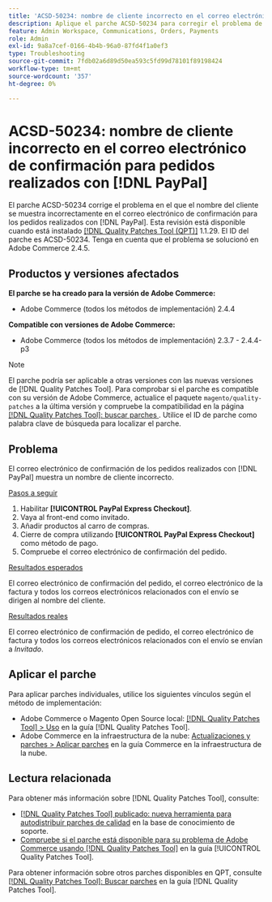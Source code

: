 ```yaml
---
title: 'ACSD-50234: nombre de cliente incorrecto en el correo electrónico de confirmación para pedidos realizados con  [!DNL PayPal]'
description: Aplique el parche ACSD-50234 para corregir el problema de Adobe Commerce en el que el nombre del cliente se muestra incorrectamente en el correo electrónico de confirmación para los pedidos realizados con  [!DNL PayPal].
feature: Admin Workspace, Communications, Orders, Payments
role: Admin
exl-id: 9a8a7cef-0166-4b4b-96a0-87fd4f1a0ef3
type: Troubleshooting
source-git-commit: 7fdb02a6d89d50ea593c5fd99d78101f89198424
workflow-type: tm+mt
source-wordcount: '357'
ht-degree: 0%

---
```


# ACSD-50234: nombre de cliente incorrecto en el correo electrónico de confirmación para pedidos realizados con [!DNL PayPal]

El parche ACSD-50234 corrige el problema en el que el nombre del cliente se muestra incorrectamente en el correo electrónico de confirmación para los pedidos realizados con [!DNL PayPal]. Esta revisión está disponible cuando está instalado [[!DNL Quality Patches Tool (QPT)]](https://experienceleague.adobe.com/es/docs/commerce-operations/tools/quality-patches-tool/quality-patches-tool-to-self-serve-quality-patches) 1.1.29. El ID del parche es ACSD-50234. Tenga en cuenta que el problema se solucionó en Adobe Commerce 2.4.5.

## Productos y versiones afectados

**El parche se ha creado para la versión de Adobe Commerce:**

* Adobe Commerce (todos los métodos de implementación) 2.4.4

**Compatible con versiones de Adobe Commerce:**

* Adobe Commerce (todos los métodos de implementación) 2.3.7 - 2.4.4-p3

>[!NOTE]
>
>El parche podría ser aplicable a otras versiones con las nuevas versiones de [!DNL Quality Patches Tool]. Para comprobar si el parche es compatible con su versión de Adobe Commerce, actualice el paquete `magento/quality-patches` a la última versión y compruebe la compatibilidad en la página [[!DNL Quality Patches Tool]: buscar parches ](https://experienceleague.adobe.com/tools/commerce-quality-patches/index.html?lang=es). Utilice el ID de parche como palabra clave de búsqueda para localizar el parche.

## Problema

El correo electrónico de confirmación de los pedidos realizados con [!DNL PayPal] muestra un nombre de cliente incorrecto.

<u>Pasos a seguir</u>

1. Habilitar **[!UICONTROL PayPal Express Checkout]**.
1. Vaya al front-end como invitado.
1. Añadir productos al carro de compras.
1. Cierre de compra utilizando **[!UICONTROL PayPal Express Checkout]** como método de pago.
1. Compruebe el correo electrónico de confirmación del pedido.

<u>Resultados esperados</u>

El correo electrónico de confirmación del pedido, el correo electrónico de la factura y todos los correos electrónicos relacionados con el envío se dirigen al nombre del cliente.

<u>Resultados reales</u>

El correo electrónico de confirmación de pedido, el correo electrónico de factura y todos los correos electrónicos relacionados con el envío se envían a *Invitado*.

## Aplicar el parche

Para aplicar parches individuales, utilice los siguientes vínculos según el método de implementación:

* Adobe Commerce o Magento Open Source local: [[!DNL Quality Patches Tool] > Uso](/help/tools/quality-patches-tool/usage.md) en la guía [!DNL Quality Patches Tool].
* Adobe Commerce en la infraestructura de la nube: [Actualizaciones y parches > Aplicar parches](https://experienceleague.adobe.com/docs/commerce-cloud-service/user-guide/develop/upgrade/apply-patches.html?lang=es) en la guía Commerce en la infraestructura de la nube.

## Lectura relacionada

Para obtener más información sobre [!DNL Quality Patches Tool], consulte:

* [[!DNL Quality Patches Tool] publicado: nueva herramienta para autodistribuir parches de calidad](https://experienceleague.adobe.com/es/docs/commerce-operations/tools/quality-patches-tool/quality-patches-tool-to-self-serve-quality-patches) en la base de conocimiento de soporte.
* [Compruebe si el parche está disponible para su problema de Adobe Commerce usando [!DNL Quality Patches Tool]](/help/tools/quality-patches-tool/patches-available-in-qpt/check-patch-for-magento-issue-with-magento-quality-patches.md) en la guía [!UICONTROL Quality Patches Tool].


Para obtener información sobre otros parches disponibles en QPT, consulte [[!DNL Quality Patches Tool]: Buscar parches](https://experienceleague.adobe.com/tools/commerce-quality-patches/index.html?lang=es) en la guía [!DNL Quality Patches Tool].
